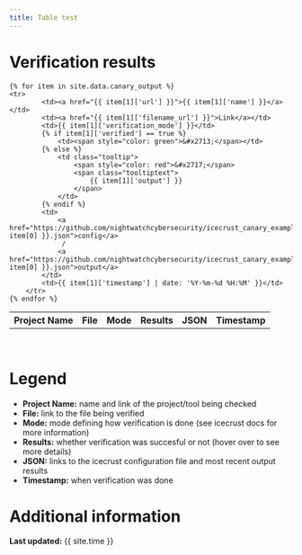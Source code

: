 ```yaml
---
title: Table test
---
```

<link rel="stylesheet" href="/css/custom.css">

# Verification results
<table>
    <tr>
        <th>Project Name</th>
        <th>File</th>
        <th>Mode</th>
        <th>Results</th>
        <th>JSON</th>
        <th>Timestamp</th>
    </tr>

    {% for item in site.data.canary_output %}
    <tr>
            <td><a href="{{ item[1]['url'] }}">{{ item[1]['name'] }}</a></td>
            <td><a href="{{ item[1]['filename_url'] }}">Link</a></td>
            <td>{{ item[1]['verification_mode'] }}</td>
            {% if item[1]['verified'] == true %}
                <td><span style="color: green">&#x2713;</span></td>
            {% else %}
                <td class="tooltip">
                    <span style="color: red">&#x2717;</span>
                    <span class="tooltiptext">
                        {{ item[1]['output'] }}
                    </span>
                </td>
            {% endif %}
            <td>
                <a href="https://github.com/nightwatchcybersecurity/icecrust_canary_example/tree/develop/docs/_data/canary_input/{{ item[0] }}.json">config</a>
                 / 
                <a href="https://github.com/nightwatchcybersecurity/icecrust_canary_example/tree/develop/docs/_data/canary_output/{{ item[0] }}.json">output</a> 
            </td>
            <td>{{ item[1]['timestamp'] | date: '%Y-%m-%d %H:%M' }}</td>
        </tr>
    {% endfor %}
</table>
<br/>

# Legend
- **Project Name:** name and link of the project/tool being checked
- **File:** link to the file being verified
- **Mode:** mode defining how verification is done (see icecrust docs for more information)
- **Results:** whether verification was succesful or not (hover over to see more details)
- **JSON:** links to the icecrust configuration file and most recent output results
- **Timestamp:** when verification was done

# Additional information
**Last updated:** {{ site.time }}
